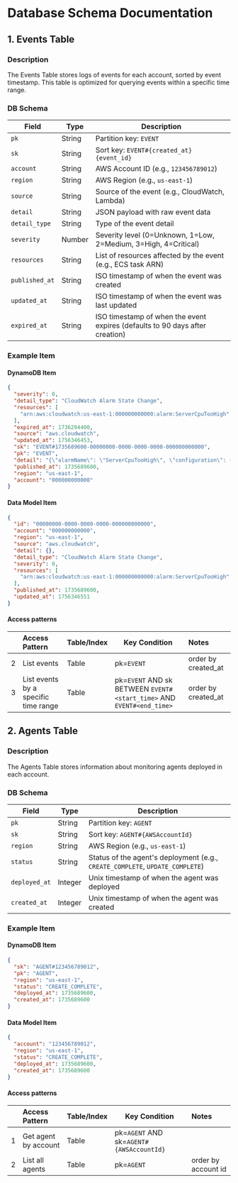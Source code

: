 # Database Schema Documentation

## 1. Events Table

### Description

The Events Table stores logs of events for each account, sorted by event timestamp. This
table is optimized for querying events within a specific time range.

### DB Schema

| Field          | Type   | Description                                                                  |
|----------------|--------|------------------------------------------------------------------------------|
| `pk`           | String | Partition key: `EVENT`                                                       |
| `sk`           | String | Sort key: `EVENT#{created_at}{event_id}`                                     |
| `account`      | String | AWS Account ID (e.g., `123456789012`)                                        |
| `region`       | String | AWS Region (e.g., `us-east-1`)                                               |
| `source`       | String | Source of the event (e.g., CloudWatch, Lambda)                               |
| `detail`       | String | JSON payload with raw event data                                             |
| `detail_type`  | String | Type of the event detail                                                     |
| `severity`     | Number | Severity level (0=Unknown, 1=Low, 2=Medium, 3=High, 4=Critical)              |
| `resources`    | String | List of resources affected by the event (e.g., ECS task ARN)                 |
| `published_at` | String | ISO timestamp of when the event was created                                  |
| `updated_at`   | String | ISO timestamp of when the event was last updated                             |
| `expired_at`   | String | ISO timestamp of when the event expires (defaults to 90 days after creation) |

### Example Item

#### DynamoDB Item

```json
{
  "severity": 0,
  "detail_type": "CloudWatch Alarm State Change",
  "resources": [
    "arn:aws:cloudwatch:us-east-1:000000000000:alarm:ServerCpuTooHigh"
  ],
  "expired_at": 1736294400,
  "source": "aws.cloudwatch",
  "updated_at": 1756346453,
  "sk": "EVENT#1735689600-00000000-0000-0000-0000-000000000000",
  "pk": "EVENT",
  "detail": "{\"alarmName\": \"ServerCpuTooHigh\", \"configuration\": {\"description\": \"Goes into alarm when server CPU utilization is too high!\", \"metrics\": [{\"id\": \"30b6c6b2-a864-43a2-4877-c09a1afc3b87\", \"metricStat\": {\"metric\": {\"dimensions\": {\"InstanceId\": \"i-12345678901234567\"}, \"name\": \"CPUUtilization\", \"namespace\": \"AWS/EC2\"}, \"period\": 300, \"stat\": \"Average\"}, \"returnData\": true}]}, \"previousState\": {\"reason\": \"Threshold Crossed: 1 out of the last 1 datapoints [0.0666851903306472 (01/10/19 13:46:00)] was not greater than the threshold (50.0) (minimum 1 datapoint for ALARM -> OK transition).\", \"reasonData\": \"{\\\"version\\\":\\\"1.0\\\",\\\"queryDate\\\":\\\"2019-10-01T13:56:40.985+0000\\\",\\\"startDate\\\":\\\"2019-10-01T13:46:00.000+0000\\\",\\\"statistic\\\":\\\"Average\\\",\\\"period\\\":300,\\\"recentDatapoints\\\":[0.0666851903306472],\\\"threshold\\\":50.0}\", \"timestamp\": \"2019-10-01T13:56:40.987+0000\", \"value\": \"OK\"}, \"state\": {\"reason\": \"Threshold Crossed: 1 out of the last 1 datapoints [99.50160229693434 (02/10/19 16:59:00)] was greater than the threshold (50.0) (minimum 1 datapoint for OK -> ALARM transition).\", \"reasonData\": \"{\\\"version\\\":\\\"1.0\\\",\\\"queryDate\\\":\\\"2019-10-02T17:04:40.985+0000\\\",\\\"startDate\\\":\\\"2019-10-02T16:59:00.000+0000\\\",\\\"statistic\\\":\\\"Average\\\",\\\"period\\\":300,\\\"recentDatapoints\\\":[99.50160229693434],\\\"threshold\\\":50.0}\", \"timestamp\": \"2019-10-02T17:04:40.989+0000\", \"value\": \"ALARM\"}}",
  "published_at": 1735689600,
  "region": "us-east-1",
  "account": "000000000000"
}
```

#### Data Model Item

```json
{
  "id": "00000000-0000-0000-0000-000000000000",
  "account": "000000000000",
  "region": "us-east-1",
  "source": "aws.cloudwatch",
  "detail": {},
  "detail_type": "CloudWatch Alarm State Change",
  "severity": 0,
  "resources": [
    "arn:aws:cloudwatch:us-east-1:000000000000:alarm:ServerCpuTooHigh"
  ],
  "published_at": 1735689600,
  "updated_at": 1756346551
}
```

#### Access patterns

|   | Access Pattern                       | Table/Index | Key Condition                                                         | Notes               |
|:--|:-------------------------------------|:------------|-----------------------------------------------------------------------|:--------------------|
| 2 | List events                          | Table       | pk=`EVENT`                                                            | order by created_at |
| 3 | List events by a specific time range | Table       | pk=`EVENT` AND sk BETWEEN `EVENT#<start_time>` AND `EVENT#<end_time>` | order by created_at |

## 2. Agents Table

### Description

The Agents Table stores information about monitoring agents deployed in each account.

### DB Schema

| Field         | Type    | Description                                                                   |
|---------------|---------|-------------------------------------------------------------------------------|
| `pk`          | String  | Partition key: `AGENT`                                                        |
| `sk`          | String  | Sort key: `AGENT#{AWSAccountId}`                                              |
| `region`      | String  | AWS Region (e.g., `us-east-1`)                                                |
| `status`      | String  | Status of the agent's deployment (e.g., `CREATE_COMPLETE`, `UPDATE_COMPLETE`) |
| `deployed_at` | Integer | Unix timestamp of when the agent was deployed                                 |
| `created_at`  | Integer | Unix timestamp of when the agent was created                                  |

### Example Item

#### DynamoDB Item

```json
{
  "sk": "AGENT#123456789012",
  "pk": "AGENT",
  "region": "us-east-1",
  "status": "CREATE_COMPLETE",
  "deployed_at": 1735689600,
  "created_at": 1735689600
}
```

#### Data Model Item

```json
{
  "account": "123456789012",
  "region": "us-east-1",
  "status": "CREATE_COMPLETE",
  "deployed_at": 1735689600,
  "created_at": 1735689600
}
```

#### Access patterns

|   | Access Pattern       | Table/Index | Key Condition                            | Notes               |
|:--|:---------------------|:------------|------------------------------------------|:--------------------|
| 1 | Get agent by account | Table       | pk=`AGENT` AND sk=`AGENT#{AWSAccountId}` |                     |
| 2 | List all agents      | Table       | pk=`AGENT`                               | order by account id |
